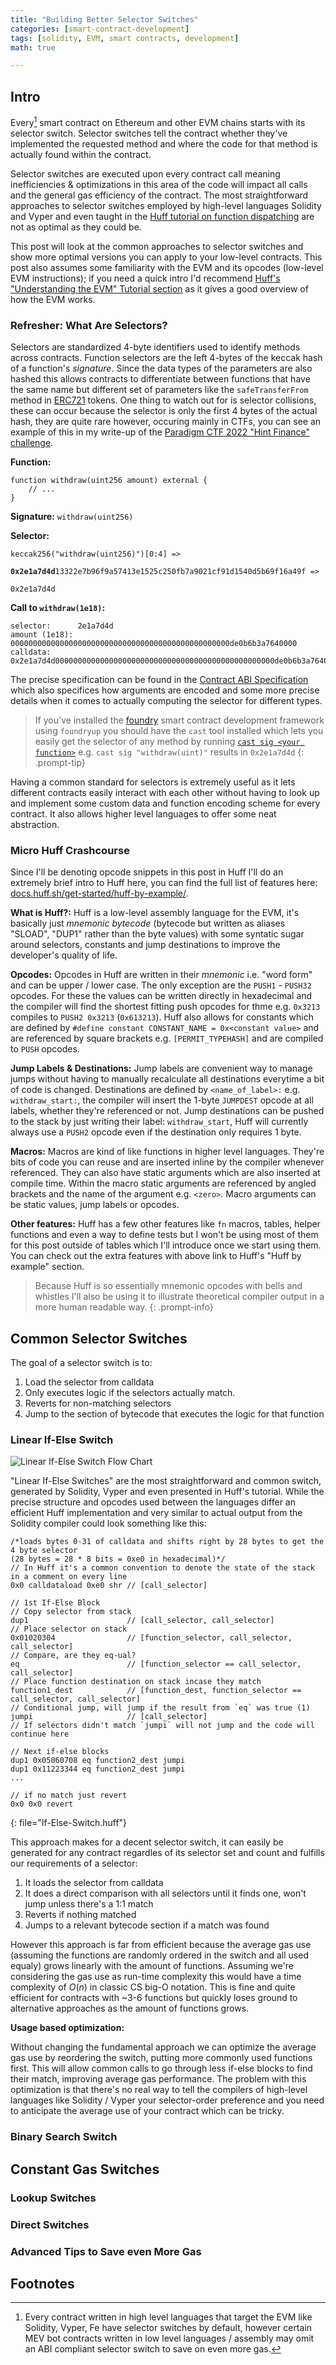 ```yaml
---
title: "Building Better Selector Switches"
categories: [smart-contract-development]
tags: [solidity, EVM, smart contracts, development]
math: true

---
```


## Intro
Every[^1] smart contract on Ethereum and other EVM chains starts with its selector switch. Selector
switches tell the contract whether they've implemented the requested method and where the code for
that method is actually found within the contract.

Selector switches are executed upon every contract call meaning inefficiencies & optimizations in
this area of the code will impact all calls and the general gas efficiency of the contract. The most
straightforward approaches to selector switches employed by high-level languages Solidity and Vyper
and even taught in the [Huff tutorial on function dispatching](https://docs.huff.sh/tutorial/function-dispatching/#what-is-the-problem)
are not as optimal as they could be.

This post will look at the common approaches to selector switches and show more optimal versions
you can apply to your low-level contracts. This post also assumes some familiarity with the EVM and
its opcodes (low-level EVM instructions); if you need a quick intro I'd recommend [Huff's
"Understanding the EVM" Tutorial section](https://docs.huff.sh/tutorial/evm-basics/#technical) as it
gives a good overview of how the EVM works.

### Refresher: What Are Selectors?
Selectors are standardized 4-byte identifiers used to identify methods across contracts. Function
selectors are the left 4-bytes of the keccak hash of a function's _signature_. Since the data types
of the parameters are also hashed this allows contracts to differentiate between functions that have
the same name but different set of parameters like the `safeTransferFrom` method in [ERC721](https://eips.ethereum.org/EIPS/eip-721)
tokens. One thing to watch out for is selector collisions, these can occur because the selector
is only the first 4 bytes of the actual hash, they are quite rare however, occuring mainly in CTFs,
you can see an example of this in my write-up of the [Paradigm CTF 2022 "Hint Finance" challenge](http://localhost:4000/posts/paradigm-ctf-2022-write-up-collection/#hint-finance-).

**Function:**
```solidity
function withdraw(uint256 amount) external {
    // ...
}
```
**Signature:** `withdraw(uint256)`

**Selector:**

`keccak256("withdraw(uint256)")[0:4] =>`

**`0x2e1a7d4d`**`13322e7b96f9a57413e1525c250fb7a9021cf91d1540d5b69f16a49f =>`

`0x2e1a7d4d`

**Call to `withdraw(1e18)`:**

```
selector:      2e1a7d4d
amount (1e18): 0000000000000000000000000000000000000000000000000de0b6b3a7640000
calldata:      0x2e1a7d4d0000000000000000000000000000000000000000000000000de0b6b3a7640000
```

The precise specification can be found in the [Contract ABI Specification](https://docs.soliditylang.org/en/latest/abi-spec.html)
which also specifices how arguments are encoded and some more precise details when it comes to
actually computing the selector for different types.

> If you've installed the [foundry](https://book.getfoundry.sh/) smart contract development
> framework using `foundryup` you should have the `cast` tool installed which lets you easily get
> the selector of any method by running [`cast sig <your function>`](https://book.getfoundry.sh/reference/cast/cast-sig) e.g. `cast sig "withdraw(uint)"`
> results in `0x2e1a7d4d`
{: .prompt-tip}

Having a common standard for selectors is extremely useful as it lets different contracts easily
interact with each other without having to look up and implement some custom data and function
encoding scheme for every contract. It also allows higher level languages to offer some neat
abstraction.

### Micro Huff Crashcourse

Since I'll be denoting opcode snippets in this post in Huff I'll do an extremely brief intro to Huff
here, you can find the full list of features here:
[docs.huff.sh/get-started/huff-by-example/](https://docs.huff.sh/get-started/huff-by-example/).

**What is Huff?:** Huff is a low-level assembly language for the EVM, it's basically just _mnemonic
bytecode_ (bytecode but written as aliases "SLOAD", "DUP1" rather than the byte values) with some
syntatic sugar around selectors, constants and jump destinations to improve the developer's quality
of life.

**Opcodes:**
Opcodes in Huff are written in their _mnemonic_ i.e. "word form" and can be upper / lower case. The
only exception are the `PUSH1` - `PUSH32` opcodes. For these the values can be written directly in
hexadecimal and the compiler will find the shortest fitting push opcodes for thme e.g. `0x3213`
compiles to `PUSH2 0x3213` (`0x613213`). Huff also allows for constants which are defined by
`#define constant CONSTANT_NAME = 0x<constant value>` and are referenced by square brackets e.g.
`[PERMIT_TYPEHASH]` and are compiled to `PUSH` opcodes.

**Jump Labels & Destinations:**
Jump labels are convenient way to manage jumps without having to manually recalculate all
destinations everytime a bit of code is changed. Destinations are defined by `<name_of_label>:` e.g.
`withdraw_start:`, the compiler will insert the 1-byte `JUMPDEST` opcode at all labels, whether
they're referenced or not. Jump destinations can be pushed to the stack by just writing their label:
`withdraw_start`, Huff will currently always use a `PUSH2` opcode even if the destination only
requires 1 byte.

**Macros:**
Macros are kind of like functions in higher level languages. They're bits of code you can reuse
and are inserted inline by the compiler whenever referenced. They can also have static arguments
which are also inserted at compile time. Within the macro static arguments are referenced by angled
brackets and the name of the argument e.g. `<zero>`. Macro arguments can be static values, jump
labels or opcodes.

**Other features:**
Huff has a few other features like `fn` macros, tables, helper functions and even a way to define
tests but I won't be using most of them for this post outside of tables which I'll introduce once we
start using them. You can check out the extra features with above link to Huff's "Huff by example"
section.

> Because Huff is so essentially mnemonic opcodes with bells and whistles I'll also be using it to
> illustrate theoretical compiler output in a more human readable way. 
{: .prompt-info}


## Common Selector Switches

The goal of a selector switch is to:
1. Load the selector from calldata
2. Only executes logic if the selectors actually match.
3. Reverts for non-matching selectors
4. Jump to the section of bytecode that executes the logic for that function


### Linear If-Else Switch

![Linear If-Else Switch Flow Chart](/assets/images/23-01-better-switches/linear-switch.svg)

"Linear If-Else Switches" are the most straightforward and common switch, generated by Solidity,
Vyper and even presented in Huff's tutorial. While the precise structure and opcodes used between
the languages differ an efficient Huff implementation and very similar to actual output from the
Solidity compiler could look something like this:

```
/*loads bytes 0-31 of calldata and shifts right by 28 bytes to get the 4 byte selector
(28 bytes = 28 * 8 bits = 0xe0 in hexadecimal)*/
// In Huff it's a common convention to denote the state of the stack in a comment on every line
0x0 calldataload 0xe0 shr // [call_selector] 

// 1st If-Else Block
// Copy selector from stack
dup1                      // [call_selector, call_selector]
// Place selector on stack
0x01020304                // [function_selector, call_selector, call_selector]
// Compare, are they eq-ual?
eq                        // [function_selector == call_selector, call_selector]
// Place function destination on stack incase they match
function1_dest            // [function_dest, function_selector == call_selector, call_selector]
// Conditional jump, will jump if the result from `eq` was true (1)
jumpi                     // [call_selector]
// If selectors didn't match `jumpi` will not jump and the code will continue here

// Next if-else blocks
dup1 0x05060708 eq function2_dest jumpi
dup1 0x11223344 eq function2_dest jumpi
...

// if no match just revert
0x0 0x0 revert
```
{: file="If-Else-Switch.huff"}

This approach makes for a decent selector switch, it can easily be generated for any contract
regardles of its selector set and count and fulfills our requirements of a selector:
1. It loads the selector from calldata
2. It does a direct comparison with all selectors until it finds one, won't jump unless there's
   a 1:1 match
3. Reverts if nothing matched
4. Jumps to a relevant bytecode section if a match was found

However this approach is far from efficient because the average gas use (assuming the functions are
randomly ordered in the switch and all used equaly) grows linearly with the amount of functions.
Assuming we're considering the gas use as run-time complexity this would have a time complexity of
$O(n)$ in classic CS big-O notation. This is fine and quite efficient for contracts with ~3-6
functions but quickly loses ground to alternative approaches as the amount of functions grows.

**Usage based optimization:**

Without changing the fundamental approach we can optimize the average gas use by reordering the
switch, putting more commonly used functions first. This will allow common calls to go through less
if-else blocks to find their match, improving average gas performance. The problem with this
optimization is that there's no real way to tell the compilers of high-level languages like Solidity
/ Vyper your selector-order preference and you need to anticipate the average use of your contract
which can be tricky.

### Binary Search Switch


## Constant Gas Switches

### Lookup Switches

### Direct Switches

### Advanced Tips to Save even More Gas


## Footnotes
[^1]:
    Every contract written in high level languages that target the EVM like Solidity, Vyper, Fe
    have selector switches by default, however certain MEV bot contracts written in low level
    languages / assembly may omit an ABI compliant selector switch to save on even more gas.

